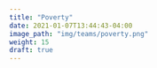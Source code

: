 ```yaml
---
title: "Poverty"
date: 2021-01-07T13:44:43-04:00
image_path: "img/teams/poverty.png"
weight: 15
draft: true
---
```



